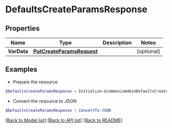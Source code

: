 # DefaultsCreateParamsResponse
## Properties

Name | Type | Description | Notes
------------ | ------------- | ------------- | -------------
**VarData** | [**PutCreateParamsRequest**](PutCreateParamsRequest.md) |  | [optional] 

## Examples

- Prepare the resource
```powershell
$DefaultsCreateParamsResponse = Initialize-GrommunioAdminDefaultsCreateParamsResponse  -VarData null
```

- Convert the resource to JSON
```powershell
$DefaultsCreateParamsResponse | ConvertTo-JSON
```

[[Back to Model list]](../README.md#documentation-for-models) [[Back to API list]](../README.md#documentation-for-api-endpoints) [[Back to README]](../README.md)

